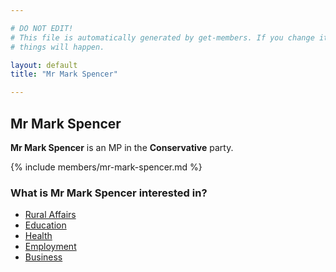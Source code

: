 ```yaml
---

# DO NOT EDIT!
# This file is automatically generated by get-members. If you change it, bad
# things will happen.

layout: default
title: "Mr Mark Spencer"

---
```


## Mr Mark Spencer

**Mr Mark Spencer** is an MP in the **Conservative** party.

{% include members/mr-mark-spencer.md %}

### What is Mr Mark Spencer interested in?


* [Rural Affairs](/interests/rural-affairs.html)
* [Education](/interests/education.html)
* [Health](/interests/health.html)
* [Employment](/interests/employment.html)
* [Business](/interests/business.html)
